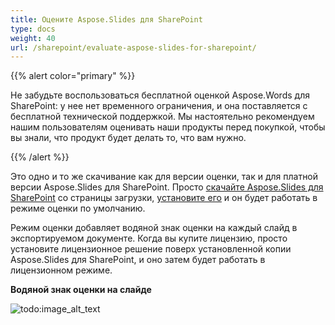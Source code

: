 ```yaml
---
title: Оцените Aspose.Slides для SharePoint
type: docs
weight: 40
url: /sharepoint/evaluate-aspose-slides-for-sharepoint/
---
```


{{% alert color="primary" %}} 

Не забудьте воспользоваться бесплатной оценкой Aspose.Words для SharePoint: у нее нет временного ограничения, и она поставляется с бесплатной технической поддержкой. Мы настоятельно рекомендуем нашим пользователям оценивать наши продукты перед покупкой, чтобы вы знали, что продукт будет делать то, что вам нужно.

{{% /alert %}} 

Это одно и то же скачивание как для версии оценки, так и для платной версии Aspose.Slides для SharePoint. Просто [скачайте Aspose.Slides для SharePoint](http://www.aspose.com/community/files/73/sharepoint-components/aspose.slides-for-sharepoint/default.aspx) со страницы загрузки, [установите его]() и он будет работать в режиме оценки по умолчанию. 

Режим оценки добавляет водяной знак оценки на каждый слайд в экспортируемом документе. Когда вы купите лицензию, просто установите лицензионное решение поверх установленной копии Aspose.Slides для SharePoint, и оно затем будет работать в лицензионном режиме. 

**Водяной знак оценки на слайде** 

![todo:image_alt_text](evaluate-aspose-slides-for-sharepoint_1.png)